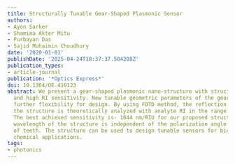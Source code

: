 ```yaml
---
title: Structurally Tunable Gear-Shaped Plasmonic Sensor
authors:
- Ayon Sarker
- Shamima Akter Mitu
- Purbayan Das
- Sajid Muhaimin Choudhury
date: '2020-01-01'
publishDate: '2025-04-24T18:37:37.504208Z'
publication_types:
- article-journal
publication: '*Optics Express*'
doi: 10.1364/OE.410123
abstract: We present a gear-shaped plasmonic nano-structure with structural tunability
  and high RI sensitivity. New tunable geometric parameters of the gear-tooth give
  further flexibility for design. By using FDTD method, the reflection spectrum of
  the structure is theoretically analyzed with analyte RI in the range of 1.0 to 1.44.
  The best achieved sensitivity is- 1044 nm/RIU for our proposed structure. The resonance
  wavelength of the structure is independent of the polarization angle for large number
  of teeth. The structure can be used to design tunable sensors for biomedical and
  chemical applications.
tags:
- photonics
---
```

